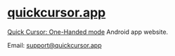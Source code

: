 # [quickcursor.app](https://quickcursor.app)

[Quick Cursor: One-Handed mode](https://play.google.com/store/apps/details?id=com.quickcursor) Android app website.

Email: support@quickcursor.app
